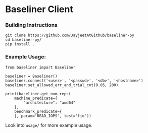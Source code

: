 # Baseliner Client

### Building Instructions
```
git clone https://github.com/JayjeetAtGithub/baseliner-py
cd baseliner-py/
pip install .
```

### Example Usage:

```
from baseliner import Baseliner

baseliner = Baseliner()
baseliner.connect('<user>', '<passwd>', '<db>', '<hostname>')
baseliner.set_allowed_err_and_trial_cnt(0.05, 200)

print(baseliner.get_num_reps(
    machine_predicate={
        "architecture": "amd64"
    },
    benchmark_predicate={
    }, param='READ_IOPS', test='fio'))
```

Look into `usage/` for more example usage.